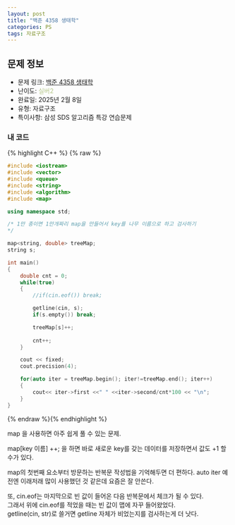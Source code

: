 ```yaml
---
layout: post
title: "백준 4358 생태학"
categories: PS
tags: 자료구조
---
```


## 문제 정보
- 문제 링크: [백준 4358 생태학](https://www.acmicpc.net/problem/4358)
- 난이도: <span style="color:#B5C78A">실버2</span>
- 완료일: 2025년 2월 8일
- 유형: 자료구조
- 특이사항: 삼성 SDS 알고리즘 특강 연습문제

### 내 코드

{% highlight C++ %} {% raw %}
```C++
#include <iostream>
#include <vector>
#include <queue>
#include <string>
#include <algorithm>
#include <map>

using namespace std;

/* 1만 종이면 1만개짜리 map을 만들어서 key를 나무 이름으로 하고 검사하기
*/

map<string, double> treeMap;
string s;

int main()
{
	double cnt = 0;
	while(true)
	{
		//if(cin.eof()) break;

		getline(cin, s);
		if(s.empty()) break;

		treeMap[s]++;
		
		cnt++;
	}

	cout << fixed;
	cout.precision(4);

	for(auto iter = treeMap.begin(); iter!=treeMap.end(); iter++)
	{
		cout<< iter->first <<" " <<iter->second/cnt*100 << "\n";
	}
}
```
{% endraw %}{% endhighlight %}

map 을 사용하면 아주 쉽게 풀 수 있는 문제.

map[key 이름] ++; 을 하면 바로 새로운 key를 갖는 데이터를 저장하면서 값도 +1 할 수가 있다.

map의 첫번째 요소부터 방문하는 반복문 작성법을 기억해두면 더 편하다. auto iter 예전엔 이래저래 많이 사용했던 것 같은데 요즘은 잘 안쓴다.

또, cin.eof는 마지막으로 빈 값이 들어온 다음 반복문에서 체크가 될 수 있다.   
그래서 위에 cin.eof를 적었을 때는 빈 값이 맵에 자꾸 들어왔었다.   
getline(cin, str)로 쓸거면 getline 자체가 비었는지를 검사하는게 더 낫다.  

